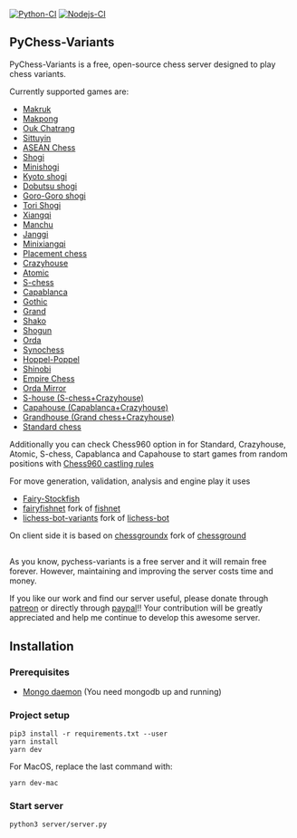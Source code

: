 [![Python-CI](https://github.com/gbtami/pychess-variants/actions/workflows/ci.yml/badge.svg)](https://github.com/gbtami/pychess-variants/actions/workflows/ci.yml)
[![Nodejs-CI](https://github.com/gbtami/pychess-variants/actions/workflows/nodejs.yml/badge.svg)](https://github.com/gbtami/pychess-variants/actions/workflows/nodejs.yml)
## PyChess-Variants

PyChess-Variants is a free, open-source chess server designed to play chess variants.

Currently supported games are:

- [Makruk](https://www.pychess.org/variants/makruk)
- [Makpong](https://www.pychess.org/variants/makpong)
- [Ouk Chatrang](https://www.pychess.org/variants/cambodian)
- [Sittuyin](https://www.pychess.org/variants/sittuyin)
- [ASEAN Chess](https://www.pychess.org/variants/asean)
- [Shogi](https://www.pychess.org/variants/shogi)
- [Minishogi](https://www.pychess.org/variants/minishogi)
- [Kyoto shogi](https://www.pychess.org/variants/kyotoshogi)
- [Dobutsu shogi](https://www.pychess.org/variants/dobutsu)
- [Goro-Goro shogi](https://www.pychess.org/variants/gorogoro)
- [Tori Shogi](https://www.pychess.org/variants/torishogi)
- [Xiangqi](https://www.pychess.org/variants/xiangqi)
- [Manchu](https://www.pychess.org/variants/manchu)
- [Janggi](https://www.pychess.org/variants/janggi)
- [Minixiangqi](https://www.pychess.org/variants/minixiangqi)
- [Placement chess](https://www.pychess.org/variants/placement)
- [Crazyhouse](https://www.pychess.org/variants/crazyhouse)
- [Atomic](https://www.pychess.org/variants/atomic)
- [S-chess](https://www.pychess.org/variants/seirawan)
- [Capablanca](https://www.pychess.org/variants/capablanca)
- [Gothic](https://www.pychess.org/variants/gothic)
- [Grand](https://www.pychess.org/variants/grand)
- [Shako](https://www.pychess.org/variants/shako)
- [Shogun](https://www.pychess.org/variants/shogun)
- [Orda](https://www.pychess.org/variants/orda)
- [Synochess](https://www.pychess.org/variants/synochess)
- [Hoppel-Poppel](https://www.pychess.org/variants/hoppelpoppel)
- [Shinobi](https://www.pychess.org/variants/shinobi)
- [Empire Chess](https://www.pychess.org/variants/empire)
- [Orda Mirror](https://www.pychess.org/variants/ordamirror)
- [S-house (S-chess+Crazyhouse)](https://www.pychess.org/variants/shouse)
- [Capahouse (Capablanca+Crazyhouse)](https://www.pychess.org/variants/capahouse)
- [Grandhouse (Grand chess+Crazyhouse)](https://www.pychess.org/variants/grandhouse)
- [Standard chess](https://www.pychess.org/variants/chess)

Additionally you can check Chess960 option in for Standard, Crazyhouse, Atomic, S-chess, Capablanca and Capahouse to start games from random positions with 
[Chess960 castling rules](https://en.wikipedia.org/wiki/Chess960#Castling_rules)

For move generation, validation, analysis and engine play it uses
- [Fairy-Stockfish](https://github.com/ianfab/Fairy-Stockfish)
- [fairyfishnet](https://github.com/gbtami/fairyfishnet) fork of [fishnet](https://github.com/niklasf/fishnet)
- [lichess-bot-variants](https://github.com/gbtami/lichess-bot-variants) fork of [lichess-bot](https://github.com/careless25/lichess-bot)

On client side it is based on
[chessgroundx](https://github.com/gbtami/chessgroundx) fork of [chessground](https://github.com/ornicar/chessground)

##

As you know, pychess-variants is a free server and it will remain free forever. However, maintaining and improving the server costs time and money.

If you like our work and find our server useful, please donate through [patreon](https://www.patreon.com/pychess) or directly through [paypal](https://www.paypal.me/gbtami)!!
Your contribution will be greatly appreciated and help me continue to develop this awesome server.

## Installation

### Prerequisites
* [Mongo daemon](https://docs.mongodb.com/manual/installation/) (You need mongodb up and running)


### Project setup
```
pip3 install -r requirements.txt --user
yarn install
yarn dev
```

For MacOS, replace the last command with:
```
yarn dev-mac
```

### Start server
```
python3 server/server.py
```
